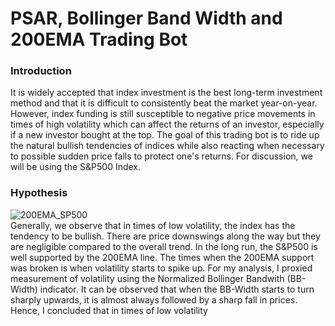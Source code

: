 # PSAR, Bollinger Band Width and 200EMA Trading Bot

### Introduction
It is widely accepted that index investment is the best long-term investment method and that it is difficult to consistently beat the market year-on-year. However, index funding is still susceptible to negative price movements in times of high volatility which can affect the returns of an investor, especially if a new investor bought at the top. The goal of this trading bot is to ride up the natural bullish tendencies of indices while also reacting when necessary to possible sudden price falls to protect one's returns. For discussion, we will be using the S&P500 Index.

### Hypothesis

![200EMA_SP500](https://raw.githubusercontent.com/wchia016/Trading-Bot-v1/master/image/200EMA_BB.png?token=APQA2ZXIEMCD746XJJJGTQC6YYPQ4)
\
Generally, we observe that in times of low volatility, the index has the tendency to be bullish. There are price downswings along the way but they are negligible compared to the overall trend. In the long run, the S&P500 is well supported by the 200EMA line. The times when the 200EMA support was broken is when volatility starts to spike up. For my analysis, I proxied measurement of volatility using the Normalized Bollinger Bandwith (BB-Width) indicator. It can be observed that when the BB-Width starts to turn sharply upwards, it is almost always followed by a sharp fall in prices. \
Hence, I concluded that in times of low volatility
